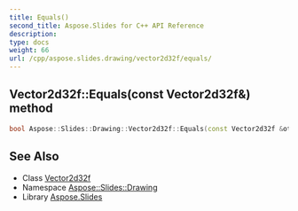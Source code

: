 ```yaml
---
title: Equals()
second_title: Aspose.Slides for C++ API Reference
description: 
type: docs
weight: 66
url: /cpp/aspose.slides.drawing/vector2d32f/equals/
---
```

## Vector2d32f::Equals(const Vector2d32f\&) method




```cpp
bool Aspose::Slides::Drawing::Vector2d32f::Equals(const Vector2d32f &other)
```

## See Also

* Class [Vector2d32f](./)
* Namespace [Aspose::Slides::Drawing](../)
* Library [Aspose.Slides](../../)